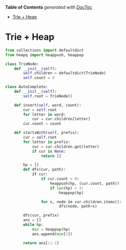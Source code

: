 <!-- START doctoc generated TOC please keep comment here to allow auto update -->
<!-- DON'T EDIT THIS SECTION, INSTEAD RE-RUN doctoc TO UPDATE -->
**Table of Contents**  *generated with [DocToc](https://github.com/thlorenz/doctoc)*

- [Trie + Heap](#trie--heap)

<!-- END doctoc generated TOC please keep comment here to allow auto update -->

# Trie + Heap

```python
from collections import defaultdict
from heapq import heappush, heappop

class TrieNode:
    def __init__(self):
        self.children = defaultdict(TrieNode)
        self.count = 0

class AutoComplete:
    def __init__(self):
        self.root = TrieNode()

    def insert(self, word, count):
        cur = self.root
        for letter in word:
            cur = cur.children[letter]
        cur.count = count

    def startsWith(self, prefix):
        cur = self.root
        for letter in prefix:
            cur = cur.children.get(letter)
            if cur is None:
                return []

        hp = []
        def dfs(cur, path):
            if cur:
                if cur.count > 0:
                    heappush(hp, (cur.count, path))
                    if len(hp) > 3:
                        heappop(hp)

                for s, node in cur.children.items():
                        dfs(node, path+s)

        dfs(cur, prefix)
        ans = []
        while hp:
            min = heappop(hp)
            ans.append(min[1])

        return ans[::-1]
```
